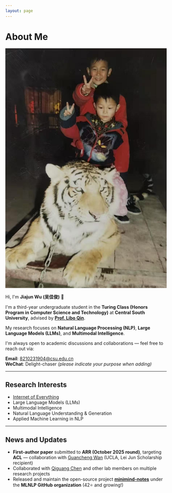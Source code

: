 ```yaml
---
layout: page
---
```


# About Me

<img src="/images/with_tiger.jpg" class="floatpic">

Hi, I'm **Jiajun Wu (吴佳俊)** 👋  

I'm a third-year undergraduate student in the **Turing Class (Honors Program in Computer Science and Technology)** at **Central South University**, advised by **[Prof. Libo Qin](https://faculty.csu.edu.cn/qinlibo/zh_CN/)**.

My research focuses on **Natural Language Processing (NLP)**, **Large Language Models (LLMs)**, and **Multimodal Intelligence**.  

I'm always open to academic discussions and collaborations — feel free to reach out via:  

**Email**: 8210231904@csu.edu.cn  
**WeChat**: Delight-chaser *(please indicate your purpose when adding)*

---

## Research Interests

- [Internet of Everything](https://scholar.google.com/citations?view_op=search_authors&hl=zh-CN&mauthors=label:internet_of_everything)
- Large Language Models (LLMs)
- Multimodal Intelligence
- Natural Language Understanding & Generation
- Applied Machine Learning in NLP

---

## News and Updates

- **First-author paper** submitted to **ARR (October 2025 round)**, targeting **ACL** — collaboration with [Guancheng Wan](https://guanchengwan.github.io) (UCLA, Lei Jun Scholarship recipient)  
- Collaborated with [Qiguang Chen](https://lightchen233.github.io) and other lab members on multiple research projects  
- Released and maintain the open-source project [**minimind-notes**](https://github.com/MLNLP-World/minimind-notes) under the **MLNLP GitHub organization** (42⭐ and growing!)
